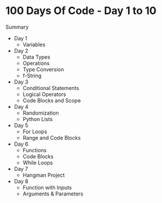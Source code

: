 # 100 Days Of Code - Day 1 to 10

Summary

- Day 1
    - Variables
- Day 2
    - Data Types
    - Operations
    - Type Conversion
    - f-String
- Day 3
    - Conditional Statements
    - Logical Operators
    - Code Blocks and Scope
- Day 4
    - Randomization
    - Python Lists
- Day 5
    - For Loops
    - Range and Code Blocks
- Day 6
    - Functions
    - Code Blocks
    - While Loops
- Day 7
    - Hangman Project
- Day 8
    - Function with Inputs
    - Arguments & Parameters
